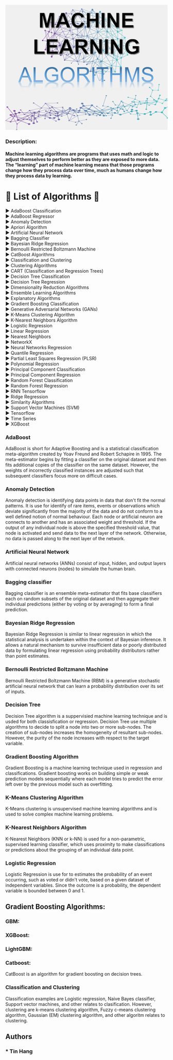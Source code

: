 <img src="Algorithms.PNG">

### Description:  
#### Machine learning algorithms are programs that uses math and logic to adjust themselves to perform better as they are exposed to more data. The “learning” part of machine learning means that those programs change how they process data over time, much as humans change how they process data by learning.  

# :large_blue_diamond: List of Algorithms :large_blue_diamond:  
:arrow_forward: AdaBoost Classification  
:arrow_forward: AdaBoost Regressor   
:arrow_forward: Anomaly Detection  
:arrow_forward: Apriori Algorithm  
:arrow_forward: Artificial Neural Network   
:arrow_forward: Bagging Classifier   
:arrow_forward: Bayesian Ridge Regression  
:arrow_forward: Bernoulli Restricted Boltzmann Machine  
:arrow_forward: CatBoost Algorithms    
:arrow_forward: Classification and Clustering  
:arrow_forward: Clustering Algorithms  
:arrow_forward: CART (Classification and Regression Trees)     
:arrow_forward: Decision Tree Classification   
:arrow_forward: Decision Tree Regression  
:arrow_forward: Dimensionality Reduction Algorithms  
:arrow_forward: Ensemble Learning Algorithms  
:arrow_forward: Explanatory Algorithms  
:arrow_forward: Gradient Boosting Classification  
:arrow_forward: Generative Adversarial Networks (GANs)    
:arrow_forward: K-Means Clustering Algorithm   
:arrow_forward: K-Nearest Neighbors Algorithm  
:arrow_forward: Logistic Regression    
:arrow_forward: Linear Regression   
:arrow_forward: Nearest Neighbors  
:arrow_forward: NetworkX  
:arrow_forward: Neural Networks Regression  
:arrow_forward: Quantile Regression  
:arrow_forward: Partial Least Squares Regression (PLSR)  
:arrow_forward: Polynomial Regression    
:arrow_forward: Principal Component Classification  
:arrow_forward: Principal Component Regression  
:arrow_forward: Random Forest Classification  
:arrow_forward: Random Forest Regression   
:arrow_forward: RNN Tensorflow  
:arrow_forward: Ridge Regression  
:arrow_forward: Similarity Algorithms  
:arrow_forward: Support Vector Machines (SVM)  
:arrow_forward: Tensorflow  
:arrow_forward: Time Series  
:arrow_forward: XGBoost  

###  AdaBoost
AdaBoost is short for Adaptive Boosting and is a statistical classification meta-algorithm created by Yoav Freund and Robert Schapire in 1995. The meta-estimator begins by fitting a classifier on the original dataset and then fits additional copies of the classifier on the same dataset. However, the weights of incorrectly classified instances are adjusted such that subsequent classifiers focus more on difficult cases.      

### Anomaly Detection 
Anomaly detection is identifying data points in data that don't fit the normal patterns.  It is use for identify of rare items, events or observations which deviate significantly from the majority of the data and do not conform to a well defined notion of normal behaviour. Each node or artificial neuron are connects to another and has an associated weight and threshold. If the output of any individual node is above the specified threshold value, that node is activated and send data to the next layer of the network. Otherwise, no data is passed along to the next layer of the network.    

### Artificial Neural Network  
Artificial neural networks (ANNs) consist of input, hidden, and output layers with connected neurons (nodes) to simulate the human brain.  

### Bagging classifier  
Bagging classifier is an ensemble meta-estimator that fits base classifiers each on random subsets of the original dataset and then aggregate their individual predictions (either by voting or by averaging) to form a final prediction.  

### Bayesian Ridge Regression  
Bayesian Ridge Regression is similar to linear regression in which the statistical analysis is undertaken within the context of Bayesian inference. It allows a natural mechanism to survive insufficient data or poorly distributed data by formulating linear regression using probability distributors rather than point estimates.  

### Bernoulli Restricted Boltzmann Machine   
Bernoulli Restricted Boltzmann Machine (RBM) is a generative stochastic artificial neural network that can learn a probability distribution over its set of inputs.  

### Decision Tree  
Decision Tree algorithm is a suppervisied machine learning technique and is usded for both classisfication or regression.  Decision Tree use multiple algorithms to decide to split a node into two or more sub-nodes. The creation of sub-nodes increases the homogeneity of resultant sub-nodes. However, the purity of the node increases with respect to the target variable.    

### Gradient Boosting Algorithm    
Gradient Boosting is a machine learning technique used in regression and classifications. Gradient boosting works on building simple or weak prediction models sequentially where each model tries to predict the error left over by the previous model such as overfitting.  

### K-Means Clustering Algorithm  
K-Means clustering is unsupervised machine learning algorithms and is used to solve complex machine learning problems.  

### K-Nearest Neighbors Algorithm  
K-Nearest Neighbors (KNN or k-NN) is used for a non-parametric, supervised learning classifier, which uses proximity to make classifications or predictions about the grouping of an individual data point.  

### Logistic Regression  
Logistic Regression is use for to estimates the probability of an event occurring, such as voted or didn't vote, based on a given dataset of independent variables. Since the outcome is a probability, the dependent variable is bounded between 0 and 1.  

## Gradient Boosting Algorithms:  
### GBM:  
### XGBoost:  
### LightGBM:  
### Catboost:    
CatBoost is an algorithm for gradient boosting on decision trees.  

### Classification and Clustering  
Classification examples are Logistic regression, Naive Bayes classifier, Support vector machines, and other relates to clasification.  However, clustering are k-means clustering algorithm, Fuzzy c-means clustering algorithm, Gaussian (EM) clustering algorithm, and other algoritm relates to clustering.  


## Authors  
### * Tin Hang  
